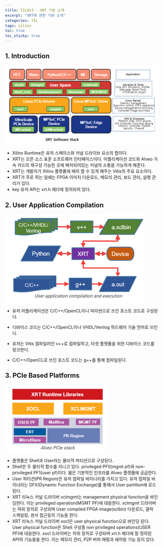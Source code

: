 ```yaml
---
title: TIL013 - XRT 기본 소개
excerpt: "XRT에 관한 기본 소개"
categories: TIL
tags: xilinx
toc: true
toc_sticky: true
---
```


## 1. Introduction

![image-20220303233037828](https://raw.githubusercontent.com/chun1000/2022-image-repo/image/image-20220303233037828.png)

- Xilinx Runtime은 유저 스페이스와 커널 드라이브 요소의 합이다.
- XRT는 오픈 소스 표준 소프트웨어 인터페이스이다. 어플리케이션 코드와 Alveo 가속 카드의 재구성 가능한 곳에 배치되어있는 커널의 소통을 가능하게 해준다.
- XRT는 개발자가 Xilinx 플랫폼에 배치 할 수 있게 해주는 Vitis의 주요 요소이다. 
- XRT가 주로 하는 일에는 FPGA 이미지 다운로드, 메모리 관리, 보드 관리, 실행 관리가 있다.
- key 유저 API는 xrt.h 헤더에 정의되어 있다.

## 2. User Application Compilation

![image-20220303234238944](https://raw.githubusercontent.com/chun1000/2022-image-repo/image/image-20220303234238944.png)

- 유저 어플리케이션은 C/C++/OpenCL이나 파이썬으로 쓰인 호스트 코드로 구성된다.
- 디바이스 코드는 C/C++/OpenCL이나 VHDL/Verilog 하드웨어 기술 언어로 쓰인다.

- 유저는 Vitis 컴파일러인 v++로 컴파일하고, 타겟 플랫폼을 위한 디바이스 코드를 링크한다.
- C/C++/OpenCL로 쓰인 호스트 코드는 g++를 통해 컴파일된다. 

## 3. PCIe Based Platforms

![image-20220303234455333](https://raw.githubusercontent.com/chun1000/2022-image-repo/image/image-20220303234455333.png)

- 플랫폼은 Shell과 User라는 물리적 파티션으로 구성된다.
- Shell은 두 물리적 함수를 지니고 있다. privileged PF0(mgmt pf)와 non-privileged PF1(user pf)이다. 쉘은 기본적인 인프라를 Alveo 플랫폼에 공급한다.
- User 파티션(PR Region)은 유저 컴파일 바이너리를 가지고 있다. 유저 컴파일 바이너리는 DFX(Dynamic Function Exchange)를 통해서 User partition에 로드된다.
- XRT 리눅스 커널 드라이버 xclmgmt는 management physical function을 바인딩한다. 이는 privileged operation(MGMT PF)에 대응한다. xclmgmt 드라이버는 하위 장치로 구성되며 User compiled FPGA image(xclbin) 다운로드, 클락 스케일링, 센서 접근등의 기능을 한다.
- XRT 리눅스 커널 드라이버 xocl은 user physical function으로 바인딩 된다. User physical function은 Shell 구성중 non privileged operations(USER PF)에 대응한다. xocl 드라이버는 하위 장치로 구성되며 xrt.h 헤더에 잘 정의된 API의 기능들을 한다. 이는 메모리 관리, P2P 버퍼 매핑과 쉐어링 기능 등이 있다.
